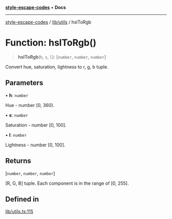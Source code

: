 [**style-escape-codes**](../../../README.md) • **Docs**

***

[style-escape-codes](../../../modules.md) / [lib/utils](../README.md) / hslToRgb

# Function: hslToRgb()

> **hslToRgb**(`h`, `s`, `l`): [`number`, `number`, `number`]

Convert hue, saturation, lightness to r, g, b tuple.

## Parameters

• **h**: `number`

Hue - number [0, 360).

• **s**: `number`

Saturation - number [0, 100].

• **l**: `number`

Lightness - number [0, 100].

## Returns

[`number`, `number`, `number`]

[R, G, B] tuple. Each component is in the range of [0, 255].

## Defined in

[lib/utils.ts:115](https://github.com/mastermind-0xff/style-escape-codes/blob/f70027a113314c5fe8c8e4fe231b59efc8b75d4d/src/lib/utils.ts#L115)
